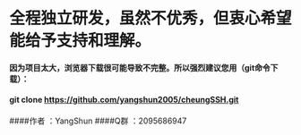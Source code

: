 # 全程独立研发，虽然不优秀，但衷心希望能给予支持和理解。
#### 因为项目太大，浏览器下载很可能导致不完整。所以强烈建议您用（git命令下载）：
####     git clone https://github.com/yangshun2005/cheungSSH.git
####作者  ：YangShun
####Q群  ：2095686947
